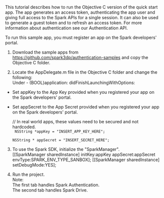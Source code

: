 This tutorial describes how to run the Objective C version of the quick start app.
The app generates an access token, authenticating the app user and giving full access to the Spark APIs for a single session.
It can also be used to generate a guest token and to refresh an access token. 
For more information about authentication see our Authentication API.

To run this sample app, you must register an app on the Spark developers' portal.

1. Download the sample apps from https://github.com/spark3dp/authentication-samples and copy the Objective C folder. 

2. Locate the AppDelegate.m file in the Objective C folder and change the following:<br>
    Under - (BOOL)application: didFinishLaunchingWithOptions:

* Set appKey to the App Key provided when you registered your app on the Spark developers' portal.<br>
* Set appSecret to the App Secret provided when you registered your app on the Spark developers' portal.
	
	// In real world apps, these values need to be secured and not hardcoded.<Br>
<code>	NSString *appKey = "INSERT_APP_KEY_HERE";<br>
	NSString * appSecret = "INSERT_SECRET_HERE";</code>

3.  To use the Spark SDK, initialize the "SparkManager".<br>
    [[SparkManager sharedInstance] initKey:appKey appSecret:appSecret envType:SPARK_ENV_TYPE_SANBOX];
    [[SparkManager sharedInstance] setDebugMode:YES];

4. Run the project.<br>
Note:<br>
The first tab handles Spark Authentication.<br>
The second tab handles Spark Drive.
